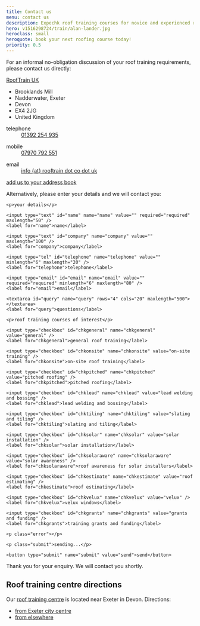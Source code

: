 ```yaml
---
title: Contact us
menu: contact us
description: Expechk roof training courses for novice and experienced roofers.
hero: v1516298724/train/alan-lander.jpg
heroclass: small
heroquote: book your next roofing course today!
priority: 0.5
---
```


For an informal no-obligation discussion of your roof training requirements, please contact us directly:

<div class="vcard" itemscope="itemscope" itemtype="http://schema.org/Organization">

  <p><a href="[rootURL]" class="fn org url" itemprop="name">RoofTrain UK</a></p>
  <ul class="adr" itemprop="address" itemscope="itemscope" itemtype="http://schema.org/PostalAddress">
    <li class="street-address" itemprop="streetAddress">Brooklands Mill</li>
    <li class="locality" itemprop="addressLocality">Nadderwater, Exeter</li>
    <li class="region" itemprop="addressRegion">Devon</li>
    <li class="postal-code" itemprop="postalCode">EX4 2JG</li>
    <li class="country-name" itemprop="addressCountry">United Kingdom</li>
  </ul>

  <dl class="tel">
    <dt class="type" title="telephone">telephone</dt>
    <dd class="value" title="telephone" itemprop="telephone"><a href="tel:+44-1392-254935">01392 254 935</a></dd>
  </dl>

  <dl class="tel">
    <dt class="type" title="mobile">mobile</dt>
    <dd class="value" title="mobile"><a href="tel:+44-7970-792551">07970 792 551</a></dd>
  </dl>

  <dl>
    <dt>email</dt>
    <dd><a href="/contact-us" class="email" itemprop="email" title="email us">info {at} rooftrain dot co dot uk</a></dd>
  </dl>

  <p><a href="[root]download/rooftrainuk.vcf" title="download VCF file">add us to your address book</a></p>

</div>


<form action="https://www.optimalworks.net/ws/enquiry/" method="post" class="validator">

  <p>Alternatively, please enter your details and we will contact you:</p>

  <div class="formgrid">

    <p>your details</p>

    <input type="text" id="name" name="name" value="" required="required" maxlength="50" />
    <label for="name">name</label>

    <input type="text" id="company" name="company" value="" maxlength="100" />
    <label for="company">company</label>

    <input type="tel" id="telephone" name="telephone" value="" minlength="6" maxlength="20" />
    <label for="telephone">telephone</label>

    <input type="email" id="email" name="email" value="" required="required" minlength="6" maxlength="80" />
    <label for="email">email</label>

    <textarea id="query" name="query" rows="4" cols="20" maxlength="500"></textarea>
    <label for="query">questions</label>

    <p>roof training courses of interest</p>

    <input type="checkbox" id="chkgeneral" name="chkgeneral" value="general" />
    <label for="chkgeneral">general roof training</label>

    <input type="checkbox" id="chkonsite" name="chkonsite" value="on-site training" />
    <label for="chkonsite">on-site roof training</label>

    <input type="checkbox" id="chkpitched" name="chkpitched" value="pitched roofing" />
    <label for="chkpitched">pitched roofing</label>

    <input type="checkbox" id="chklead" name="chklead" value="lead welding and bossing" />
    <label for="chklead">lead welding and bossing</label>

    <input type="checkbox" id="chktiling" name="chktiling" value="slating and tiling" />
    <label for="chktiling">slating and tiling</label>

    <input type="checkbox" id="chksolar" name="chksolar" value="solar installation" />
    <label for="chksolar">solar installation</label>

    <input type="checkbox" id="chksolaraware" name="chksolaraware" value="solar awareness" />
    <label for="chksolaraware">roof awareness for solar installers</label>

    <input type="checkbox" id="chkestimate" name="chkestimate" value="roof estimating" />
    <label for="chkestimate">roof estimating</label>

    <input type="checkbox" id="chkvelux" name="chkvelux" value="velux" />
    <label for="chkvelux">velux windows</label>

    <input type="checkbox" id="chkgrants" name="chkgrants" value="grants and funding" />
    <label for="chkgrants">training grants and funding</label>

    <p class="error"></p>

    <p class="submit">sending...</p>

    <button type="submit" name="submit" value="send">send</button>

  </div>

  <p class="posted">Thank you for your enquiry. We will contact you shortly.</p>

</form>

## Roof training centre directions
Our [roof training centre]([root]about-us/roof-training-centre/) is located near Exeter in Devon. Directions:

* [from Exeter city centre](http://maps.google.co.uk/maps?f=d&saddr=Exeter&daddr=50.729546,-3.571548)
* [from elsewhere](http://maps.google.co.uk/maps?f=d&saddr=&daddr=50.729546,-3.571548)

<div id="map"></div>
